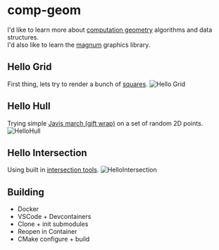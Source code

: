# comp-geom
I'd like to learn more about [computation geometry](https://en.wikipedia.org/wiki/Computational_geometry) algorithms and data structures.  
I'd also like to learn the [magnum](https://magnum.graphics/) graphics library.  

## Hello Grid
First thing, lets try to render a bunch of [squares](https://doc.magnum.graphics/magnum/namespaceMagnum_1_1Primitives.html#a13805b51e4c822e632722a3c7232317e).
![Hello Grid](https://user-images.githubusercontent.com/11990706/98387205-06940f00-2049-11eb-8346-756e4b684f0c.png)

## Hello Hull
Trying simple [Javis march (gift wrap)](https://en.wikipedia.org/wiki/Gift_wrapping_algorithm) on a set of random 2D points.
![HelloHull](https://user-images.githubusercontent.com/11990706/98437928-4527d900-20de-11eb-86fc-30fcfcca7dfa.png)

## Hello Intersection
Using built in [intersection tools](https://doc.magnum.graphics/magnum/namespaceMagnum_1_1Math_1_1Intersection.html#a5172fdb40967061cd5c155bb0e308194).
![HelloIntersection](https://user-images.githubusercontent.com/11990706/98441765-54b41b80-20f8-11eb-9f4f-421fda88601e.png)

## Building
- Docker
- VSCode + Devcontainers
- Clone + init submodules
- Reopen in Container
- CMake configure + build
